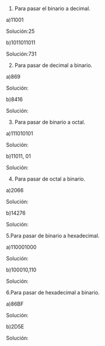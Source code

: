 1. Para pasar el binario a decimal.

a)11001

Solución:25

b)1011011011

Solución:731

2. Para pasar de decimal a binario.

a)869

Solución:

b)8416

Solución:


3. Para pasar de binario a octal.

a)111010101

Solución:

b)11011, 01 

Solución:

4. Para pasar de octal a binario.

a)2066 

Solución:

b)14276

Solución:

5.Para pasar de binario a hexadecimal.

a)110001000

Solución:

b)100010,110

Solución:

6.Para pasar de hexadecimal a binario.

a)86BF

Solución:

b)2D5E

Solución:
